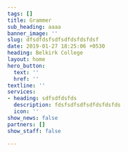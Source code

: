 ```yaml
---
tags: []
title: Grammer
sub_heading: aaaa
banner_image: ''
slug: dfsdfdsfsdfsdfdsfdsfdsf
date: 2019-01-27 18:25:06 +0530
heading: Belkirk College
layout: home
hero_button:
  text: ''
  href: ''
textline: ''
services:
- heading: sdfsdfdsfds
  description: fdsfsdfsdfsdfdsfdsfds
  icon: ''
show_news: false
partners: []
show_staff: false

---
```

